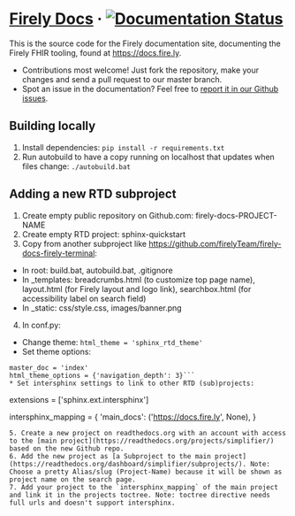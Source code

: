 # [Firely Docs](https://docs.fire.ly/) &middot; [![Documentation Status](https://readthedocs.org/projects/simplifier/badge/?version=latest)](https://docs.fire.ly/?badge=latest)

This is the source code for the Firely documentation site, documenting the Firely FHIR tooling, found at https://docs.fire.ly.

* Contributions most welcome! Just fork the repository, make your changes and send a pull request to our master branch.
* Spot an issue in the documentation? Feel free to [report it in our Github issues](https://github.com/FirelyTeam/firely-docs/issues).

## Building locally
1. Install dependencies: `pip install -r requirements.txt` 
2. Run autobuild to have a copy running on localhost that updates when files change: `./autobuild.bat`

## Adding a new RTD subproject

1. Create empty public repository on Github.com: firely-docs-PROJECT-NAME
2. Create empty RTD project: sphinx-quickstart
3. Copy from another subproject like https://github.com/firelyTeam/firely-docs-firely-terminal:
  * In root: build.bat, autobuild.bat, .gitignore
  * In _templates: breadcrumbs.html (to customize top page name), layout.html (for Firely layout and logo link), searchbox.html (for accessibility label on search field)
  * In _static: css/style.css, images/banner.png
4. In conf.py:
  * Change theme: `html_theme = 'sphinx_rtd_theme'`
  * Set theme options:
  ```
  master_doc = 'index'
  html_theme_options = {'navigation_depth': 3}```
  * Set intersphinx settings to link to other RTD (sub)projects:
  ```
  extensions = ['sphinx.ext.intersphinx']

  intersphinx_mapping = {
      'main_docs': ('https://docs.fire.ly', None),
      }
  ```
5. Create a new project on readthedocs.org with an account with access to the [main project](https://readthedocs.org/projects/simplifier/) based on the new Github repo.
6. Add the new project as [a Subproject to the main project](https://readthedocs.org/dashboard/simplifier/subprojects/). Note: Choose a pretty Alias/slug (Project-Name) because it will be shown as project name on the search page.
7. Add your project to the `intersphinx_mapping` of the main project and link it in the projects toctree. Note: toctree directive needs full urls and doesn't support intersphinx.

